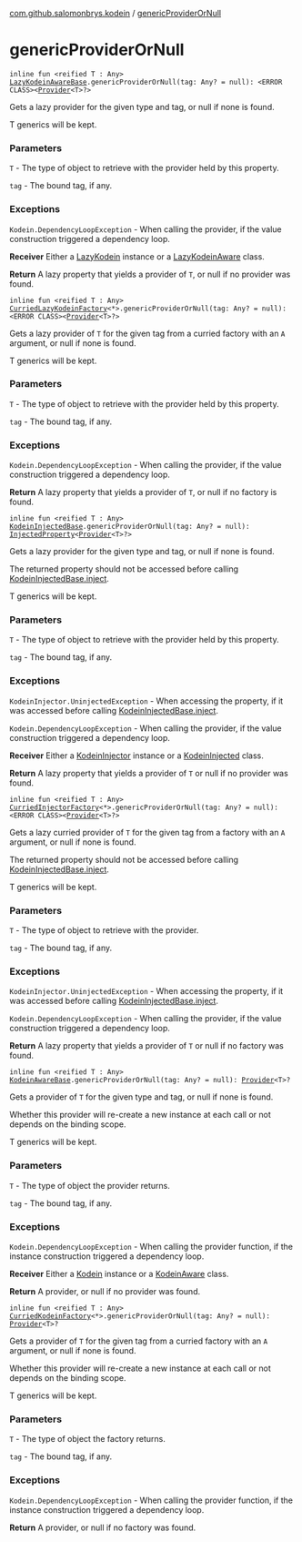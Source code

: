 [com.github.salomonbrys.kodein](index.md) / [genericProviderOrNull](.)

# genericProviderOrNull

`inline fun <reified T : Any> `[`LazyKodeinAwareBase`](-lazy-kodein-aware-base/index.md)`.genericProviderOrNull(tag: Any? = null): <ERROR CLASS><`[`Provider`](-provider.md)`<T>?>`

Gets a lazy provider for the given type and tag, or null if none is found.

T generics will be kept.

### Parameters

`T` - The type of object to retrieve with the provider held by this property.

`tag` - The bound tag, if any.

### Exceptions

`Kodein.DependencyLoopException` - When calling the provider, if the value construction triggered a dependency loop.

**Receiver**
Either a [LazyKodein](-lazy-kodein/index.md) instance or a [LazyKodeinAware](-lazy-kodein-aware.md) class.

**Return**
A lazy property that yields a provider of `T`, or null if no provider was found.

`inline fun <reified T : Any> `[`CurriedLazyKodeinFactory`](-curried-lazy-kodein-factory/index.md)`<*>.genericProviderOrNull(tag: Any? = null): <ERROR CLASS><`[`Provider`](-provider.md)`<T>?>`

Gets a lazy provider of `T` for the given tag from a curried factory with an `A` argument, or null if none is found.

T generics will be kept.

### Parameters

`T` - The type of object to retrieve with the provider held by this property.

`tag` - The bound tag, if any.

### Exceptions

`Kodein.DependencyLoopException` - When calling the provider, if the value construction triggered a dependency loop.

**Return**
A lazy property that yields a provider of `T`, or null if no factory is found.

`inline fun <reified T : Any> `[`KodeinInjectedBase`](-kodein-injected-base/index.md)`.genericProviderOrNull(tag: Any? = null): `[`InjectedProperty`](-injected-property/index.md)`<`[`Provider`](-provider.md)`<T>?>`

Gets a lazy provider for the given type and tag, or null if none is found.

The returned property should not be accessed before calling [KodeinInjectedBase.inject](-kodein-injected-base/inject.md).

T generics will be kept.

### Parameters

`T` - The type of object to retrieve with the provider held by this property.

`tag` - The bound tag, if any.

### Exceptions

`KodeinInjector.UninjectedException` - When accessing the property, if it was accessed before calling [KodeinInjectedBase.inject](-kodein-injected-base/inject.md).

`Kodein.DependencyLoopException` - When calling the provider, if the value construction triggered a dependency loop.

**Receiver**
Either a [KodeinInjector](-kodein-injector/index.md) instance or a [KodeinInjected](-kodein-injected.md) class.

**Return**
A lazy property that yields a provider of `T` or null if no provider was found.

`inline fun <reified T : Any> `[`CurriedInjectorFactory`](-curried-injector-factory/index.md)`<*>.genericProviderOrNull(tag: Any? = null): <ERROR CLASS><`[`Provider`](-provider.md)`<T>?>`

Gets a lazy curried provider of `T` for the given tag from a factory with an `A` argument, or null if none is found.

The returned property should not be accessed before calling [KodeinInjectedBase.inject](-kodein-injected-base/inject.md).

T generics will be kept.

### Parameters

`T` - The type of object to retrieve with the provider.

`tag` - The bound tag, if any.

### Exceptions

`KodeinInjector.UninjectedException` - When accessing the property, if it was accessed before calling [KodeinInjectedBase.inject](-kodein-injected-base/inject.md).

`Kodein.DependencyLoopException` - When calling the provider, if the value construction triggered a dependency loop.

**Return**
A lazy property that yields a provider of `T` or null if no factory was found.

`inline fun <reified T : Any> `[`KodeinAwareBase`](-kodein-aware-base/index.md)`.genericProviderOrNull(tag: Any? = null): `[`Provider`](-provider.md)`<T>?`

Gets a provider of `T` for the given type and tag, or null if none is found.

Whether this provider will re-create a new instance at each call or not depends on the binding scope.

T generics will be kept.

### Parameters

`T` - The type of object the provider returns.

`tag` - The bound tag, if any.

### Exceptions

`Kodein.DependencyLoopException` - When calling the provider function, if the instance construction triggered a dependency loop.

**Receiver**
Either a [Kodein](-kodein/index.md) instance or a [KodeinAware](-kodein-aware.md) class.

**Return**
A provider, or null if no provider was found.

`inline fun <reified T : Any> `[`CurriedKodeinFactory`](-curried-kodein-factory/index.md)`<*>.genericProviderOrNull(tag: Any? = null): `[`Provider`](-provider.md)`<T>?`

Gets a provider of `T` for the given tag from a curried factory with an `A` argument, or null if none is found.

Whether this provider will re-create a new instance at each call or not depends on the binding scope.

T generics will be kept.

### Parameters

`T` - The type of object the factory returns.

`tag` - The bound tag, if any.

### Exceptions

`Kodein.DependencyLoopException` - When calling the provider function, if the instance construction triggered a dependency loop.

**Return**
A provider, or null if no factory was found.


